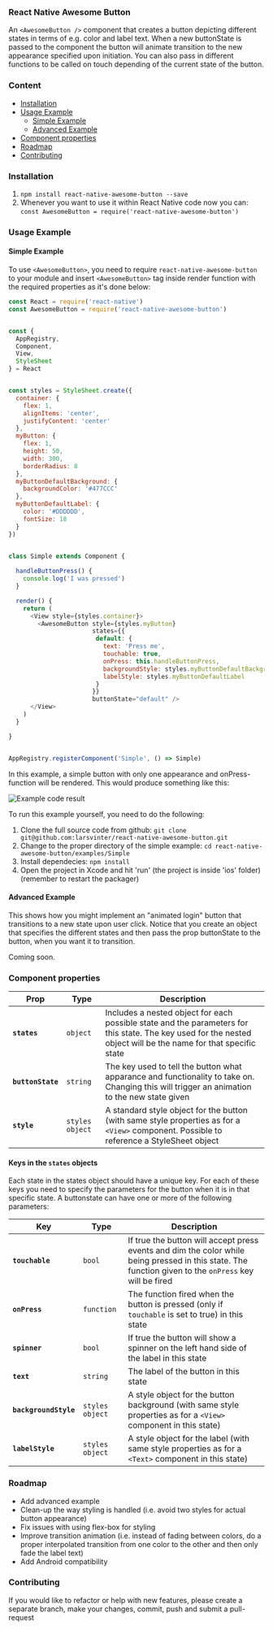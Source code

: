 ### React Native Awesome Button
An `<AwesomeButton />` component that creates a button depicting different states in terms of e.g. color and label text. When a new buttonState is passed to the component the button will animate transition to the new appearance specified upon initiation. You can also pass in different functions to be called on touch depending of the current state of the button.

### Content
- [Installation](#installation)
- [Usage Example](#usage-example)
  - [Simple Example](#simple-example)
  - [Advanced Example](#advanced-example)
- [Component properties](#component-properties)
- [Roadmap](#roadmap)
- [Contributing](#contributing)

### Installation
1. `npm install react-native-awesome-button --save`
2. Whenever you want to use it within React Native code now you can: `const AwesomeButton = require('react-native-awesome-button')`

### Usage Example

#### Simple Example

To use `<AwesomeButton>`, you need to require `react-native-awesome-button` to your module and insert `<AwesomeButton>` tag inside render function with the required properties as it's done below:
```javascript
const React = require('react-native')
const AwesomeButton = require('react-native-awesome-button')


const {
  AppRegistry,
  Component,
  View,
  StyleSheet
} = React


const styles = StyleSheet.create({
  container: {
    flex: 1,
    alignItems: 'center',
    justifyContent: 'center'
  },
  myButton: {
    flex: 1,
    height: 50,
    width: 300,
    borderRadius: 8
  },
  myButtonDefaultBackground: {
    backgroundColor: '#477CCC'
  },
  myButtonDefaultLabel: {
    color: '#DDDDDD',
    fontSize: 18
  }
})


class Simple extends Component {
  
  handleButtonPress() {
    console.log('I was pressed')
  }

  render() {
    return (
      <View style={styles.container}>
        <AwesomeButton style={styles.myButton}
                       states={{
                        default: {
                          text: 'Press me',
                          touchable: true,
                          onPress: this.handleButtonPress,
                          backgroundStyle: styles.myButtonDefaultBackground,
                          labelStyle: styles.myButtonDefaultLabel
                        }
                       }}
                       buttonState="default" />
      </View>
    )
  }

}


AppRegistry.registerComponent('Simple', () => Simple)
```

In this example, a simple button with only one appearance and onPress-function will be rendered. This would produce something like this:

![Example code result](https://raw.githubusercontent.com/larsvinter/react-native-awesome-button/docs/Simple%20Example.png)

To run this example yourself, you need to do the following:

1. Clone the full source code from github: `git clone git@github.com:larsvinter/react-native-awesome-button.git`
2. Change to the proper directory of the simple example: `cd react-native-awesome-button/examples/Simple`
3. Install dependecies: `npm install`
4. Open the project in Xcode and hit 'run' (the project is inside 'ios' folder) (remember to restart the packager)

#### Advanced Example

This shows how you might implement an "animated login" button that transitions to a new state upon user click. Notice that you create an object that specifies the different states and then pass the prop buttonState to the button, when you want it to transition.

Coming soon.


### Component properties

| Prop | Type | Description |
|---|---|---|
|**`states`**|`object`|Includes a nested object for each possible state and the parameters for this state. The key used for the nested object will be the name for that specific state|
|**`buttonState`**|`string`|The key used to tell the button what apparance and functionality to take on. Changing this will trigger an animation to the new state given|
|**`style`**|`styles object`|A standard style object for the button (with same style properties as for a `<View>` component. Possible to reference a StyleSheet object|

#### Keys in the `states` objects

Each state in the states object should have a unique key. For each of these keys you need to specify the parameters for the button when it is in that specific state. A buttonstate can have one or more of the following parameters:

| Key | Type | Description |
|---|---|---|
|**`touchable`**|`bool`|If true the button will accept press events and dim the color while being pressed in this state. The function given to the `onPress` key will be fired|
|**`onPress`**|`function`|The function fired when the button is pressed (only if `touchable` is set to true) in this state|
|**`spinner`**|`bool`|If true the button will show a spinner on the left hand side of the label in this state|
|**`text`**|`string`|The label of the button in this state|
|**`backgroundStyle`**|`styles object`|A style object for the button background (with same style properties as for a `<View>` component in this state)|
|**`labelStyle`**|`styles object`|A style object for the label (with same style properties as for a `<Text>` component in this state)|


### Roadmap
 - Add advanced example
 - Clean-up the way styling is handled (i.e. avoid two styles for actual button appearance)
 - Fix issues with using flex-box for styling
 - Improve transition animation (i.e. instead of fading between colors, do a proper interpolated transition from one color to the other and then only fade the label text)
 - Add Android compatibility

### Contributing
If you would like to refactor or help with new features, please create a separate branch, make your changes, commit, push and submit a pull-request